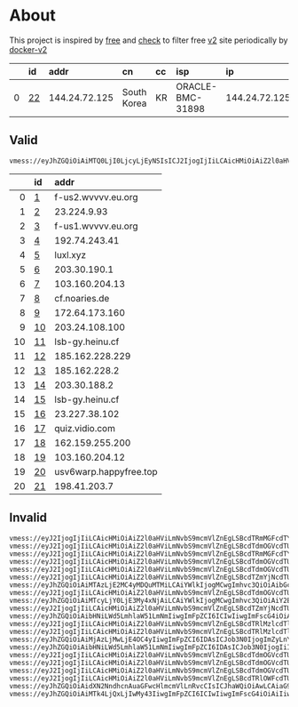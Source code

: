 
# About

This project is inspired by [free](https://github.com/freefq/free) and [check](https://github.com/yeahwu/check) to filter free [v2](https://github.com/v2fly/v2ray-core) site periodically by [docker-v2](https://hub.docker.com/r/v2ray/official)

    
|    | id                   | addr          | cn          | cc   | isp              | ip            | chatgpt          |
|---:|:---------------------|:--------------|:------------|:-----|:-----------------|:--------------|:-----------------|
|  0 | [22](config/22.json) | 144.24.72.125 | South Korea | KR   | ORACLE-BMC-31898 | 144.24.72.125 | Yes (Region: KR) |

## Valid
```
vmess://eyJhZGQiOiAiMTQ0LjI0LjcyLjEyNSIsICJ2IjogIjIiLCAicHMiOiAiZ2l0aHViLmNvbS9mcmVlZnEgLSBcdTVlMGNcdTgxNGEgIDIyIiwgInBvcnQiOiAzOTg2NywgImlkIjogIjFjMWQ5NGRjLWU3OWItNGEyNC1kYzlmLTdhZmE5MjUzOWE4MCIsICJhaWQiOiAiMCIsICJuZXQiOiAidGNwIiwgInR5cGUiOiAiIiwgImhvc3QiOiAiIiwgInBhdGgiOiAiLyIsICJ0bHMiOiAiIn0=
```

|    | id                           | addr                   |
|---:|:-----------------------------|:-----------------------|
|  0 | [1](config_invalid/1.json)   | f-us2.wvvvv.eu.org     |
|  1 | [2](config_invalid/2.json)   | 23.224.9.93            |
|  2 | [3](config_invalid/3.json)   | f-us1.wvvvv.eu.org     |
|  3 | [4](config_invalid/4.json)   | 192.74.243.41          |
|  4 | [5](config_invalid/5.json)   | luxl.xyz               |
|  5 | [6](config_invalid/6.json)   | 203.30.190.1           |
|  6 | [7](config_invalid/7.json)   | 103.160.204.13         |
|  7 | [8](config_invalid/8.json)   | cf.noaries.de          |
|  8 | [9](config_invalid/9.json)   | 172.64.173.160         |
|  9 | [10](config_invalid/10.json) | 203.24.108.100         |
| 10 | [11](config_invalid/11.json) | lsb-gy.heinu.cf        |
| 11 | [12](config_invalid/12.json) | 185.162.228.229        |
| 12 | [13](config_invalid/13.json) | 185.162.228.2          |
| 13 | [14](config_invalid/14.json) | 203.30.188.2           |
| 14 | [15](config_invalid/15.json) | lsb-gy.heinu.cf        |
| 15 | [16](config_invalid/16.json) | 23.227.38.102          |
| 16 | [17](config_invalid/17.json) | quiz.vidio.com         |
| 17 | [18](config_invalid/18.json) | 162.159.255.200        |
| 18 | [19](config_invalid/19.json) | 103.160.204.12         |
| 19 | [20](config_invalid/20.json) | usv6warp.happyfree.top |
| 20 | [21](config_invalid/21.json) | 198.41.203.7           |

## Invalid
```
vmess://eyJ2IjogIjIiLCAicHMiOiAiZ2l0aHViLmNvbS9mcmVlZnEgLSBcdTRmMGFcdTY3MTcgIDEiLCAiYWRkIjogImYtdXMyLnd2dnZ2LmV1Lm9yZyIsICJwb3J0IjogIjIxIiwgInR5cGUiOiAibm9uZSIsICJpZCI6ICIwZGExZDM3Mi1lYzYwLTRiODktOGEzZi03OTE1OTQzOGM2ZjAiLCAiYWlkIjogIjAiLCAibmV0IjogInRjcCIsICJwYXRoIjogIi8iLCAiaG9zdCI6ICJmLXVzMi53dnZ2di5ldS5vcmciLCAidGxzIjogIiJ9
vmess://eyJ2IjogIjIiLCAicHMiOiAiZ2l0aHViLmNvbS9mcmVlZnEgLSBcdTdmOGVcdTU2ZmRcdTUyYTBcdTUyMjlcdTc5OGZcdTVjM2NcdTRlOWFcdTVkZGVcdTZkMWJcdTY3NDlcdTc3ZjZcdTVlMDJDb3BlcmF0aW9uIENvbG9jdGlvblx1NjU3MFx1NjM2ZVx1NGUyZFx1NWZjMyAyIiwgImFkZCI6ICIyMy4yMjQuOS45MyIsICJwb3J0IjogIjUxNTA0IiwgImlkIjogImJiMjU4NTllLWY2ZGEtNDEwMS05ODlmLWI0ZGQ2N2EyMjY4MiIsICJhaWQiOiAiNjQiLCAic2N5IjogImF1dG8iLCAibmV0IjogInRjcCIsICJ0eXBlIjogIm5vbmUiLCAiaG9zdCI6ICIiLCAicGF0aCI6ICIiLCAidGxzIjogIiIsICJzbmkiOiAiIn0=
vmess://eyJ2IjogIjIiLCAicHMiOiAiZ2l0aHViLmNvbS9mcmVlZnEgLSBcdTRmMGFcdTY3MTcgIDMiLCAiYWRkIjogImYtdXMxLnd2dnZ2LmV1Lm9yZyIsICJwb3J0IjogIjIxIiwgInR5cGUiOiAibm9uZSIsICJpZCI6ICIwZGExZDM3Mi1lYzYwLTRiODktOGEzZi03OTE1OTQzOGM2ZjAiLCAiYWlkIjogIjAiLCAibmV0IjogInRjcCIsICJwYXRoIjogIi8iLCAiaG9zdCI6ICJmLXVzMS53dnZ2di5ldS5vcmciLCAidGxzIjogIiJ9
vmess://eyJ2IjogIjIiLCAicHMiOiAiZ2l0aHViLmNvbS9mcmVlZnEgLSBcdTdmOGVcdTU2ZmRcdTUyYTBcdTUyMjlcdTc5OGZcdTVjM2NcdTRlOWFcdTVkZGVcdTU3MjNcdTRmNTVcdTU4NWVQRUcgVEVDSFx1NjU3MFx1NjM2ZVx1NGUyZFx1NWZjMyA0IiwgImFkZCI6ICIxOTIuNzQuMjQzLjQxIiwgInBvcnQiOiAiNDkyMDYiLCAidHlwZSI6ICJub25lIiwgImlkIjogIjQxODA0OGFmLWEyOTMtNGI5OS05YjBjLTk4Y2EzNTgwZGQyNCIsICJhaWQiOiAiNjQiLCAibmV0IjogInRjcCIsICJwYXRoIjogIi8iLCAiaG9zdCI6ICIiLCAidGxzIjogIiJ9
vmess://eyJ2IjogIjIiLCAicHMiOiAiZ2l0aHViLmNvbS9mcmVlZnEgLSBcdTdmOGVcdTU2ZmQgIDUiLCAiYWRkIjogImx1eGwueHl6IiwgInBvcnQiOiAiMTEwMTYiLCAidHlwZSI6ICJub25lIiwgImlkIjogIjc0YTdmNGNhLTdkNjItNDNlNS05MDc0LTVmNzQ4MzEwZjAwYSIsICJhaWQiOiAiMCIsICJuZXQiOiAid3MiLCAicGF0aCI6ICIvMTEwMTYiLCAiaG9zdCI6ICJsdXhsLnh5eiIsICJ0bHMiOiAiIn0=
vmess://eyJ2IjogIjIiLCAicHMiOiAiZ2l0aHViLmNvbS9mcmVlZnEgLSBcdTZmYjNcdTU5MjdcdTUyMjlcdTRlOWFMYW5nd2FycmluIFNlY29uZGFyeSBDb2xsZWdlIDYiLCAiYWRkIjogIjIwMy4zMC4xOTAuMSIsICJwb3J0IjogNDQzLCAiaWQiOiAiNDBkNDk2YTYtY2VlYi00MDk2LWJhZWItNGNjNTJiMjA1NjIxIiwgImFpZCI6IDAsICJzY3kiOiAiYXV0byIsICJuZXQiOiAid3MiLCAiaG9zdCI6ICIxNTQudjJyYXkzLnh5eiIsICJwYXRoIjogIi9FQ1RDSjBERiIsICJ0bHMiOiAidGxzIn0=
vmess://eyJhZGQiOiAiMTAzLjE2MC4yMDQuMTMiLCAiYWlkIjogMCwgImhvc3QiOiAibGcyLnYycmF5Ni54eXoiLCAiaWQiOiAiNTZhMjE4OGItMmFiNy00MDJjLWI5YjgtMzQ4NDdmZGYwOTU4IiwgIm5ldCI6ICJ3cyIsICJwYXRoIjogIi81UU5ST1NSViIsICJwb3J0IjogNDQzLCAicHMiOiAiZ2l0aHViLmNvbS9mcmVlZnEgLSBcdTRlOWFcdTU5MmFcdTU3MzBcdTUzM2EgIDciLCAic2VjdXJpdHkiOiAiYXV0byIsICJza2lwLWNlcnQtdmVyaWZ5IjogdHJ1ZSwgInNuaSI6ICIiLCAidGxzIjogInRscyIsICJ0eXBlIjogImF1dG8ifQ==
vmess://eyJ2IjogIjIiLCAicHMiOiAiZ2l0aHViLmNvbS9mcmVlZnEgLSBcdTdmOGVcdTU2ZmRDbG91ZEZsYXJlXHU4MjgyXHU3MGI5IDgiLCAiYWRkIjogImNmLm5vYXJpZXMuZGUiLCAicG9ydCI6ICI4MDgwIiwgImlkIjogIjRmN2Q1ZDQzLTIyNmUtNDhkOC05ZGYwLTVlOGJmOWY3NzI4OCIsICJhaWQiOiAiMCIsICJzY3kiOiAiYXV0byIsICJuZXQiOiAid3MiLCAidHlwZSI6ICJub25lIiwgImhvc3QiOiAiYnV5dm0uY2xvdWRmbGFyZS5xdWVzdCIsICJwYXRoIjogIi9hcmllcz9lZD0yMDQ4IiwgInRscyI6ICIiLCAic25pIjogIiJ9
vmess://eyJhZGQiOiAiMTcyLjY0LjE3My4xNjAiLCAiYWlkIjogMCwgImhvc3QiOiAiY2EuaWxvdmVzY3AuY29tIiwgImlkIjogIjJlNDk2NzU4LTk1MGUtNDU0OS04ODQyLWQ1ZWVjOThkOWZkZSIsICJuZXQiOiAid3MiLCAicGF0aCI6ICIvc2hpcmtlciIsICJwb3J0IjogODAsICJwcyI6ICJnaXRodWIuY29tL2ZyZWVmcSAtIFx1N2Y4ZVx1NTZmZENsb3VkRmxhcmVcdTgyODJcdTcwYjkgOSIsICJzZWN1cml0eSI6ICJhdXRvIiwgInNraXAtY2VydC12ZXJpZnkiOiB0cnVlLCAic25pIjogIiIsICJ0bHMiOiAiIiwgInR5cGUiOiAiYXV0byJ9
vmess://eyJ2IjogIjIiLCAicHMiOiAiZ2l0aHViLmNvbS9mcmVlZnEgLSBcdTZmYjNcdTU5MjdcdTUyMjlcdTRlOWFcdTYwODlcdTVjM2MgMTAiLCAiYWRkIjogIjIwMy4yNC4xMDguMTAwIiwgInBvcnQiOiAiODAiLCAiaWQiOiAiNWY2NGZhNjUtN2IxNC00OWM1LTk1NGQtYWExNWM2YmZjYWNkIiwgImFpZCI6ICIwIiwgInNjeSI6ICJhdXRvIiwgIm5ldCI6ICJ3cyIsICJ0eXBlIjogIm5vbmUiLCAiaG9zdCI6ICJsZy52MnJheTgueHl6IiwgInBhdGgiOiAiLyIsICJ0bHMiOiAiIiwgInNuaSI6ICIifQ==
vmess://eyJhZGQiOiAibHNiLWd5LmhlaW51LmNmIiwgImFpZCI6ICIwIiwgImFscG4iOiAiIiwgImZwIjogIiIsICJob3N0IjogImxzYi1neS5oZWludS5jZiIsICJpZCI6ICIxZWRhNmI5NS1mMjQ4LTRmM2ItYWUxMC1kNzUwMzQxNWE3ODgiLCAibmV0IjogIndzIiwgInBhdGgiOiAiL0BoZWludWhvbWUiLCAicG9ydCI6ICIyMDk1IiwgInBzIjogImdpdGh1Yi5jb20vZnJlZWZxIC0gXHU3ZjhlXHU1NmZkQ2xvdWRGbGFyZVx1ODI4Mlx1NzBiOSAxMSIsICJzY3kiOiAiYXV0byIsICJzbmkiOiAiIiwgInRscyI6ICIiLCAidHlwZSI6ICIiLCAidiI6ICIyIn0=
vmess://eyJ2IjogIjIiLCAicHMiOiAiZ2l0aHViLmNvbS9mcmVlZnEgLSBcdTRlMzlcdTllYTYgIDEyIiwgImFkZCI6ICIxODUuMTYyLjIyOC4yMjkiLCAicG9ydCI6IDgwLCAiaWQiOiAiNWY2NGZhNjUtN2IxNC00OWM1LTk1NGQtYWExNWM2YmZjYWNkIiwgImFpZCI6IDAsICJzY3kiOiAiYXV0byIsICJuZXQiOiAid3MiLCAiaG9zdCI6ICJsZy52MnJheTgueHl6IiwgInBhdGgiOiAiLyIsICJ0bHMiOiAiIn0=
vmess://eyJ2IjogIjIiLCAicHMiOiAiZ2l0aHViLmNvbS9mcmVlZnEgLSBcdTRlMzlcdTllYTYgIDEzIiwgImFkZCI6ICIxODUuMTYyLjIyOC4yIiwgInBvcnQiOiAiODAiLCAiaWQiOiAiMTdiMmEzMTMtMzdhMC00OTQ1LWE4ZTQtZTYzMzc1NTA2YjRhIiwgImFpZCI6ICIwIiwgInNjeSI6ICJhdXRvIiwgIm5ldCI6ICJ3cyIsICJ0eXBlIjogIm5vbmUiLCAiaG9zdCI6ICJmci52MnJheTEueHl6IiwgInBhdGgiOiAiLyIsICJ0bHMiOiAiIiwgInNuaSI6ICIiLCAiYWxwbiI6ICIifQ==
vmess://eyJhZGQiOiAiMjAzLjMwLjE4OC4yIiwgImFpZCI6IDAsICJob3N0IjogImZyLnYycmF5MS54eXoiLCAiaWQiOiAiMTdiMmEzMTMtMzdhMC00OTQ1LWE4ZTQtZTYzMzc1NTA2YjRhIiwgIm5ldCI6ICJ3cyIsICJwYXRoIjogIi8iLCAicG9ydCI6IDgwLCAicHMiOiAiZ2l0aHViLmNvbS9mcmVlZnEgLSBcdTZmYjNcdTU5MjdcdTUyMjlcdTRlOWFMeW5kaHVyc3QgU2Vjb25kYXJ5IENvbGxlZ2UgMTQiLCAidGxzIjogIiIsICJ0eXBlIjogImF1dG8iLCAic2VjdXJpdHkiOiAiYXV0byIsICJza2lwLWNlcnQtdmVyaWZ5IjogdHJ1ZSwgInNuaSI6ICIifQ==
vmess://eyJhZGQiOiAibHNiLWd5LmhlaW51LmNmIiwgImFpZCI6IDAsICJob3N0IjogIiIsICJpZCI6ICJkNzkzYzAxMy1mNTk2LTRhZjktZGUwYS0yMDYyYmI4NjRkZDciLCAibmV0IjogIndzIiwgInBhdGgiOiAiL0BoZWludWhvbWUiLCAicG9ydCI6IDIwOTYsICJwcyI6ICJnaXRodWIuY29tL2ZyZWVmcSAtIFx1N2Y4ZVx1NTZmZENsb3VkRmxhcmVcdTUxNmNcdTUzZjhDRE5cdTgyODJcdTcwYjkgMTUiLCAidGxzIjogInRscyIsICJ0eXBlIjogImF1dG8iLCAic2VjdXJpdHkiOiAiYXV0byIsICJza2lwLWNlcnQtdmVyaWZ5IjogdHJ1ZSwgInNuaSI6ICIifQ==
vmess://eyJ2IjogIjIiLCAicHMiOiAiZ2l0aHViLmNvbS9mcmVlZnEgLSBcdTdmOGVcdTU2ZmRDbG91ZEZsYXJlXHU1MTZjXHU1M2Y4Q0ROXHU4MjgyXHU3MGI5KHNob3BpZnkpIDE2IiwgImFkZCI6ICIyMy4yMjcuMzguMTAyIiwgInBvcnQiOiAiODAiLCAiaWQiOiAiMTdiMmEzMTMtMzdhMC00OTQ1LWE4ZTQtZTYzMzc1NTA2YjRhIiwgImFpZCI6ICIwIiwgInNjeSI6ICJhdXRvIiwgIm5ldCI6ICJ3cyIsICJ0eXBlIjogIm5vbmUiLCAiaG9zdCI6ICJmci52MnJheTEueHl6IiwgInBhdGgiOiAiLyIsICJ0bHMiOiAiIiwgInNuaSI6ICIiLCAiYWxwbiI6ICIifQ==
vmess://eyJ2IjogIjIiLCAicHMiOiAiZ2l0aHViLmNvbS9mcmVlZnEgLSBcdTdmOGVcdTU2ZmRDbG91ZEZsYXJlXHU4MjgyXHU3MGI5IDE3IiwgImFkZCI6ICJxdWl6LnZpZGlvLmNvbSIsICJwb3J0IjogIjQ0MyIsICJhaWQiOiAwLCAic2N5IjogImF1dG8iLCAibmV0IjogIndzIiwgInR5cGUiOiAibm9uZSIsICJ0bHMiOiAidGxzIiwgImlkIjogImU2NDQyOTAzLTQ3NTMtNDc4My04OTE2LWFjNDdjODA4MGU0ZiIsICJzbmkiOiAiIiwgImhvc3QiOiAiZHluYW1pYy1zZzNiLm9iZnMueHl6IiwgInBhdGgiOiAiLyJ9
vmess://eyJ2IjogIjIiLCAicHMiOiAiZ2l0aHViLmNvbS9mcmVlZnEgLSBcdTdmOGVcdTU2ZmRDbG91ZEZsYXJlXHU4MjgyXHU3MGI5IDE4IiwgImFkZCI6ICIxNjIuMTU5LjI1NS4yMDAiLCAicG9ydCI6ICI4MCIsICJpZCI6ICI1MjQ2NmRjMi0zNTUwLTQzMTAtOTEwYy03NGI3YmY4YTAyMGUiLCAiYWlkIjogIjAiLCAic2N5IjogImF1dG8iLCAibmV0IjogIndzIiwgInR5cGUiOiAibm9uZSIsICJob3N0IjogInVzLTEuYWN5dW4uZXUub3JnIiwgInBhdGgiOiAiLyIsICJ0bHMiOiAiIiwgInNuaSI6ICIifQ==
vmess://eyJ2IjogIjIiLCAicHMiOiAiZ2l0aHViLmNvbS9mcmVlZnEgLSBcdTRlOWFcdTU5MmFcdTU3MzBcdTUzM2EgIDE5IiwgImFkZCI6ICIxMDMuMTYwLjIwNC4xMiIsICJwb3J0IjogIjQ0MyIsICJpZCI6ICI0MGQ0OTZhNi1jZWViLTQwOTYtYmFlYi00Y2M1MmIyMDU2MjEiLCAiYWlkIjogIjAiLCAic2N5IjogImF1dG8iLCAibmV0IjogIndzIiwgInR5cGUiOiAibm9uZSIsICJob3N0IjogIjE1NC52MnJheTMueHl6IiwgInBhdGgiOiAiL0VDVENKMERGIiwgInRscyI6ICJ0bHMiLCAic25pIjogIiIsICJhbHBuIjogIiJ9
vmess://eyJhZGQiOiAidXN2NndhcnAuaGFwcHlmcmVlLnRvcCIsICJhaWQiOiAwLCAiaG9zdCI6ICIiLCAiaWQiOiAiZWRmMTQwZjEtMzVlOS00MTYwLWI1YTAtNmIyN2YzNDE5YTZmIiwgIm5ldCI6ICJ3cyIsICJwYXRoIjogIi9maWd1cmUiLCAicG9ydCI6IDg0NDMsICJwcyI6ICJnaXRodWIuY29tL2ZyZWVmcSAtIFx1N2Y4ZVx1NTZmZENsb3VkRmxhcmVcdTUxNmNcdTUzZjhDRE5cdTgyODJcdTcwYjkgMjAiLCAidGxzIjogInRscyIsICJ0eXBlIjogIm5vbmUiLCAic2VjdXJpdHkiOiAibm9uZSIsICJza2lwLWNlcnQtdmVyaWZ5IjogdHJ1ZSwgInNuaSI6ICIifQ==
vmess://eyJhZGQiOiAiMTk4LjQxLjIwMy43IiwgImFpZCI6ICIwIiwgImFscG4iOiAiIiwgImhvc3QiOiAibGcudjJyYXk4Lnh5eiIsICJpZCI6ICI1ZjY0ZmE2NS03YjE0LTQ5YzUtOTU0ZC1hYTE1YzZiZmNhY2QiLCAibmV0IjogIndzIiwgInBhdGgiOiAiLyIsICJwb3J0IjogIjgwIiwgInBzIjogImdpdGh1Yi5jb20vZnJlZWZxIC0gXHU3ZjhlXHU1NmZkQ2xvdWRGbGFyZVx1ODI4Mlx1NzBiOSAyMSIsICJzY3kiOiAiYXV0byIsICJzbmkiOiAiIiwgInRscyI6ICIiLCAidHlwZSI6ICJub25lIiwgInYiOiAiMiJ9
```

